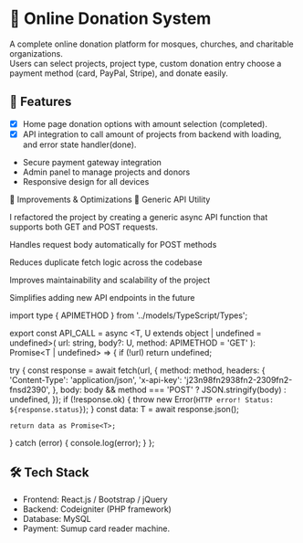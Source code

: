 # 🏦 Online Donation System

A complete online donation platform for mosques, churches, and charitable organizations.  
Users can select projects, project type, custom donation entry choose a payment method (card, PayPal, Stripe), and donate easily.

## 🚀 Features

- [x] Home page donation options with amount selection (completed).
- [x] API integration to call amount of projects from backend with loading, and error state handler(done).
- Secure payment gateway integration
- Admin panel to manage projects and donors
- Responsive design for all devices

🚀 Improvements & Optimizations
🔹 Generic API Utility

I refactored the project by creating a generic async API function that supports both GET and POST requests.

Handles request body automatically for POST methods

Reduces duplicate fetch logic across the codebase

Improves maintainability and scalability of the project

Simplifies adding new API endpoints in the future

import type { APIMETHOD } from '../models/TypeScript/Types';

export const API_CALL = async <T, U extends object | undefined = undefined>(
url: string,
body?: U,
method: APIMETHOD = 'GET'
): Promise<T | undefined> => {
if (!url) return undefined;

try {
const response = await fetch(url, {
method: method,
headers: {
'Content-Type': 'application/json',
'x-api-key': 'j23n98fn2938fn2-2309fn2-fnsd2390',
},
body: body && method === 'POST' ? JSON.stringify(body) : undefined,
});
if (!response.ok) {
throw new Error(`HTTP error! Status: ${response.status}`);
}
const data: T = await response.json();

    return data as Promise<T>;

} catch (error) {
console.log(error);
}
};

## 🛠️ Tech Stack

- Frontend: React.js / Bootstrap / jQuery
- Backend: Codeigniter (PHP framework)
- Database: MySQL
- Payment: Sumup card reader machine.
